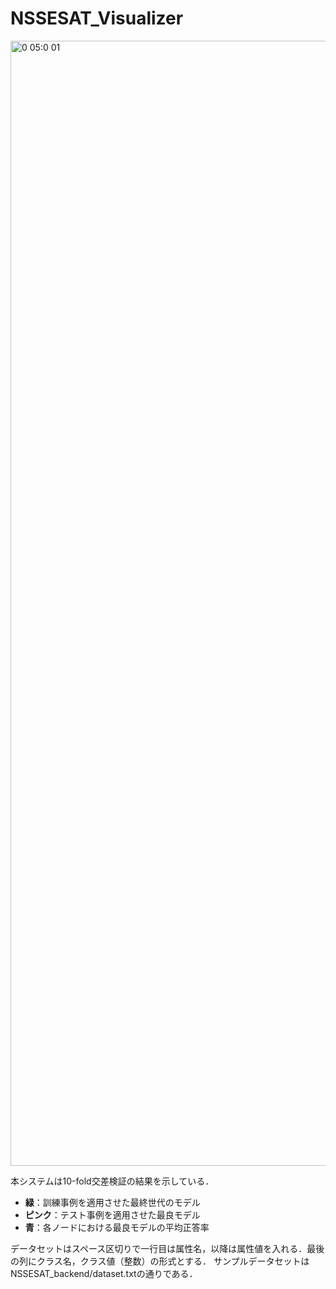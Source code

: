 # NSSESAT_Visualizer
<img width="1800" alt="0 05:0 01" src="https://github.com/TakuyaMitarai/NSSESAT_Visualizer/assets/106578561/ea5aee9e-8043-4da3-ba56-f6d8931f5ee6">

本システムは10-fold交差検証の結果を示している．
- **緑**：訓練事例を適用させた最終世代のモデル
- **ピンク**：テスト事例を適用させた最良モデル
- **青**：各ノードにおける最良モデルの平均正答率

データセットはスペース区切りで一行目は属性名，以降は属性値を入れる．最後の列にクラス名，クラス値（整数）の形式とする．
サンプルデータセットはNSSESAT_backend/dataset.txtの通りである．
